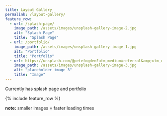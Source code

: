 ```yaml
---
title: Layout Gallery
permalink: /layout-gallery/
feature_row:
  - url: /splash-page/
    image_path: /assets/images/unsplash-gallery-image-2.jpg
    alt: "Splash Page"
    title: "Splash Page"
  - url: /portfolio/
    image_path: /assets/images/unsplash-gallery-image-1.jpg
    alt: "Portfolio"
    title: "Portfolio"
  - url: https://unsplash.com/@petefogden?utm_medium=referral&amp;utm_campaign=photographer-credit&amp;utm_content=creditBadge
    image_path: /assets/images/unsplash-gallery-image-3.jpg
    alt: "placeholder image 3"
    title: "Image"
---
```


Currently has splash page and portfolio

{% include feature_row %}

**note:** smaller images = faster loading times